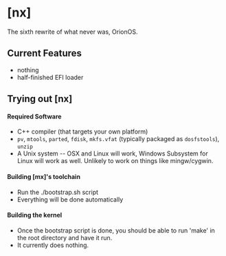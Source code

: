 # [nx] #

The sixth rewrite of what never was, OrionOS.


## Current Features ##
- nothing
- half-finished EFI loader


## Trying out [nx] ##
#### Required Software ####
- C++ compiler (that targets your own platform)
- `pv`, `mtools`, `parted`, `fdisk`, `mkfs.vfat` (typically packaged as `dosfstools`), `unzip`
- A Unix system -- OSX and Linux will work, Windows Subsystem for Linux will work as well. Unlikely to work on things like mingw/cygwin.


#### Building [mx]'s toolchain ####
- Run the ./bootstrap.sh script
- Everything will be done automatically


#### Building the kernel ####
- Once the bootstrap script is done, you should be able to run 'make' in the root directory and have it run.
- It currently does nothing.